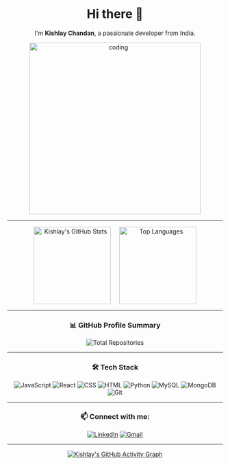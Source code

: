 <div align="center">

# Hi there 👋  
I'm **Kishlay Chandan**, a passionate developer from India.

<img alt="coding" width="400" src="https://camo.githubusercontent.com/4d9f5ecceb711eec6e2018f38a5677dc657c9738d4a65ba3b928c41c0a45b439/68747470733a2f2f6d69726f2e6d656469756d2e636f6d2f6d61782f313336302f302a37513379765349765f7430696f4a2d5a2e676966" />

---

<div style="display: flex; justify-content: center; align-items: center; gap: 20px; flex-wrap: wrap;">
    <img src="https://github-readme-stats.vercel.app/api?username=kishlaychandan&show_icons=true&theme=radical" alt="Kishlay's GitHub Stats" height="180" />
    <img src="https://github-readme-stats.vercel.app/api/top-langs/?username=kishlaychandan&layout=compact&theme=radical" alt="Top Languages" height="180" />
</div>

---

### 📊 GitHub Profile Summary
![Total Repositories](https://img.shields.io/badge/Total%20Repositories-117-blue?style=for-the-badge&logo=github) <!-- Replace '12' with your actual total number of repositories -->

---

### 🛠️ Tech Stack
![JavaScript](https://img.shields.io/badge/-JavaScript-F7DF1E?style=for-the-badge&logo=javascript&logoColor=black)
![React](https://img.shields.io/badge/-React-61DAFB?style=for-the-badge&logo=react&logoColor=black)
![CSS](https://img.shields.io/badge/-CSS-1572B6?style=for-the-badge&logo=css3&logoColor=white)
![HTML](https://img.shields.io/badge/-HTML-E34F26?style=for-the-badge&logo=html5&logoColor=white)
![Python](https://img.shields.io/badge/-Python-3776AB?style=for-the-badge&logo=python&logoColor=white)
![MySQL](https://img.shields.io/badge/-MySQL-4479A1?style=for-the-badge&logo=mysql&logoColor=white)
![MongoDB](https://img.shields.io/badge/-MongoDB-47A248?style=for-the-badge&logo=mongodb&logoColor=white)
![Git](https://img.shields.io/badge/-Git-F05032?style=for-the-badge&logo=git&logoColor=white)

---

### 📫 Connect with me:
[![LinkedIn](https://img.shields.io/badge/-LinkedIn-0077B5?style=for-the-badge&logo=Linkedin&logoColor=white)](https://www.linkedin.com/in/kishlay-chandan-a9055a214/)
[![Gmail](https://img.shields.io/badge/-Gmail-D14836?style=for-the-badge&logo=gmail&logoColor=white)](mailto:kishlaychandan01@gmail.com)

---

[![Kishlay's GitHub Activity Graph](https://github-readme-activity-graph.vercel.app/graph?username=kishlaychandan&theme=react-dark)](https://github.com/kishlaychandan)

</div>
